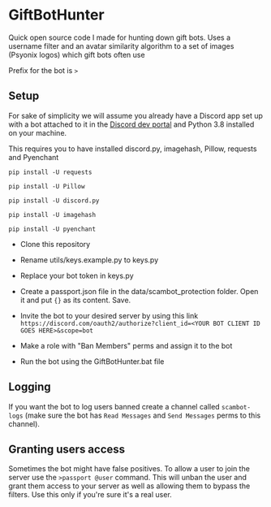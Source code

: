 # GiftBotHunter

Quick open source code I made for hunting down gift bots. Uses a username filter and an avatar similarity algorithm to a set of images (Psyonix logos) which gift bots often use

Prefix for the bot is `>`

## Setup

For sake of simplicity we will assume you already have a Discord app set up with a bot attached to it in the [Discord dev portal](https://discord.com/developers/) and Python 3.8 installed on your machine.

This requires you to have installed discord.py, imagehash, Pillow, requests and Pyenchant

`pip install -U requests`

`pip install -U Pillow`

`pip install -U discord.py`

`pip install -U imagehash`

`pip install -U pyenchant`

- Clone this repository

- Rename utils/keys.example.py to keys.py

- Replace your bot token in keys.py

- Create a passport.json file in the data/scambot_protection folder. Open it and put `{}` as its content. Save.

- Invite the bot to your desired server by using this link `https://discord.com/oauth2/authorize?client_id=<YOUR BOT CLIENT ID GOES HERE>&scope=bot`

- Make a role with "Ban Members" perms and assign it to the bot

- Run the bot using the GiftBotHunter.bat file

## Logging

If you want the bot to log users banned create a channel called `scambot-logs` (make sure the bot has `Read Messages` and `Send Messages` perms to this channel).

## Granting users access

Sometimes the bot might have false positives. To allow a user to join the server use the `>passport @user` command. This will unban the user and grant them access to your server as well as allowing them to bypass the filters.
Use this only if you're sure it's a real user.


